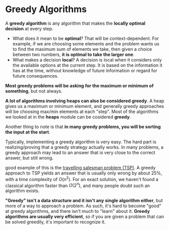 # Greedy Algorithms
A __greedy algorithm__ is any algorithm that makes the __locally optimal decision__ at every step.

- What does it mean to be __optimal__? That will be context-dependent. For example, if we are choosing some elements and the problem wants us to find the maximum sum of elements we take, then given a choice between two numbers, __it is optimal to take the larger one__.
- What makes a decision __local__?  A decision is local when it considers only the available options at the current step. It is based on the information it has at the time, without knowledge of future information or regard for future consequences.

__Most greedy problems will be asking for the maximum or minimum of something__, but not always.

__A lot of algorithms involving heaps can also be considered greedy__. A heap gives us a maximum or minimum element, and generally greedy approaches will be choosing max/min elements at each "step". Most of the algorithms we looked at in the __heaps__ module can be cosidered __greedy__.

Another thing to note is that __in many greedy problems, you will be sorting the input at the start__.

Typically, implementing a greedy algorithm is very easy. The hard part is realizing/proving that a greedy strategy actually works. In many problems, a greedy approach may lead to an answer that is very close to the correct answer, but still wrong.

 good example of this is the [travelling salesman problem (TSP)](https://en.wikipedia.org/wiki/Travelling_salesman_problem). A greedy approach to TSP yields an answer that is usually only wrong by about 25%, with a time complexity of $O(n^2)$. For an exact solution, we haven't found a classical algorithm faster than $O(2^n)$, and many people doubt such an algorithm exists.

 __"Greedy" isn't a data structure and it isn't any single algorithm either__, but more of a way to approach a problem. As such, it's hard to become "good" at greedy algorithms, and there isn't much to "learn" about it. __Greedy algorithms are usually very efficient__, so if you are given a problem that can be solved greedily, it's important to recognize it.